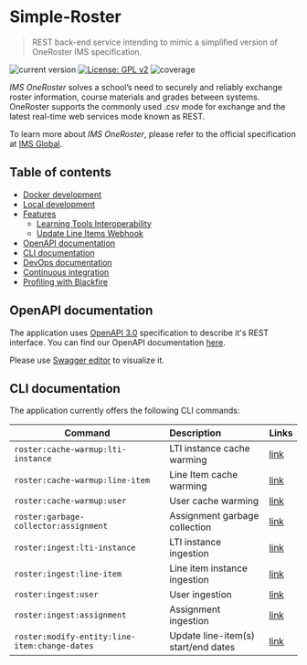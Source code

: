 # Simple-Roster

>REST back-end service intending to mimic a simplified version of OneRoster IMS specification.

![current version](https://img.shields.io/badge/version-2.0.0-green.svg)
[![License: GPL v2](https://img.shields.io/badge/License-GPL%20v2-blue.svg)](https://www.gnu.org/licenses/old-licenses/gpl-2.0.en.html)
![coverage](https://img.shields.io/badge/coverage-100%25-green.svg)

*IMS OneRoster* solves a school’s need to securely and reliably exchange roster information, course materials and grades between systems. 
OneRoster supports the commonly used .csv mode for exchange and the latest real-time web services mode known as REST.  

To learn more about *IMS OneRoster*, please refer to the official specification at [IMS Global](https://www.imsglobal.org/activity/onerosterlis).

## Table of contents

- [Docker development](docs/docker-development.md)
- [Local development](docs/local-development.md)
- [Features](#)
    - [Learning Tools Interoperability](docs/features/lti.md)
    - [Update Line Items Webhook](docs/features/update-line-items-webhook.md)
- [OpenAPI documentation](#openapi-documentation)
- [CLI documentation](#cli-documentation)
- [DevOps documentation](docs/devops-documentation.md)
- [Continuous integration](docs/continuous-integration.md)
- [Profiling with Blackfire](docs/blackfire.md)

## OpenAPI documentation

The application uses [OpenAPI 3.0](https://swagger.io/specification/) specification to describe it's REST interface.
You can find our OpenAPI documentation [here](openapi/api_v1.yml).

Please use [Swagger editor](https://editor.swagger.io/) to visualize it.

## CLI documentation

The application currently offers the following CLI commands:

| Command                                       | Description                         | Links                                                           |
| ----------------------------------------------|:------------------------------------|:----------------------------------------------------------------|
| `roster:cache-warmup:lti-instance`            | LTI instance cache warming          | [link](docs/cli/lti-instance-cache-warmer-command.md)           |
| `roster:cache-warmup:line-item`               | Line Item cache warming             | [link](docs/cli/line-item-cache-warmer-command.md)              |
| `roster:cache-warmup:user`                    | User cache warming                  | [link](docs/cli/user-cache-warmer-command.md)                   |
| `roster:garbage-collector:assignment`         | Assignment garbage collection       | [link](docs/cli/assignment-garbage-collector-command.md)        |
| `roster:ingest:lti-instance`                  | LTI instance ingestion              | [link](docs/cli/lti-instance-ingester-command.md)               |
| `roster:ingest:line-item`                     | Line item instance ingestion        | [link](docs/cli/line-item-ingester-command.md)                  |
| `roster:ingest:user`                          | User ingestion                      | [link](docs/cli/user-ingester-command.md)                       |
| `roster:ingest:assignment`                    | Assignment ingestion                | [link](docs/cli/assignment-ingester-command.md)                 |
| `roster:modify-entity:line-item:change-dates` | Update line-item(s) start/end dates | [link](docs/cli/modify-entity-line-item-change-dates-command.md)|